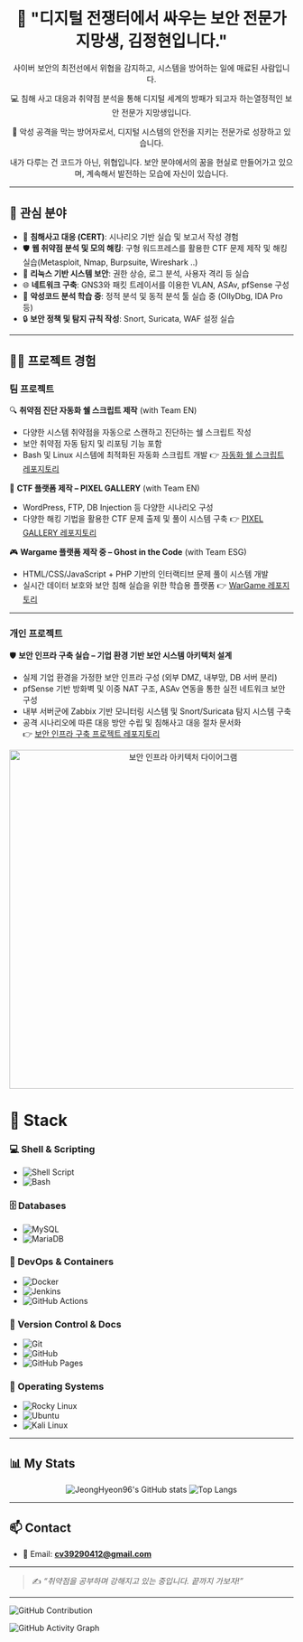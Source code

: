 <h1 align="center"> 🔐 "디지털 전쟁터에서 싸우는 보안 전문가 지망생, 김정현입니다." </h1>

<p align="center">사이버 보안의 최전선에서 위협을 감지하고, 시스템을 방어하는 일에 매료된 사람입니다.</p>  
<p align="center">💻 침해 사고 대응과 취약점 분석을 통해 디지털 세계의 방패가 되고자 하는열정적인 보안 전문가 지망생입니다.</p>
<p align="center">🎯 악성 공격을 막는 방어자로서, 디지털 시스템의 안전을 지키는 전문가로 성장하고 있습니다.</p>
<p align="center">내가 다루는 건 코드가 아닌, 위협입니다. 보안 분야에서의 꿈을 현실로 만들어가고 있으며, 계속해서 발전하는 모습에 자신이 있습니다.</p>


---

## 🎯 관심 분야

- 🚨 **침해사고 대응 (CERT)**: 시나리오 기반 실습 및 보고서 작성 경험  
- 🛡 **웹 취약점 분석 및 모의 해킹**: 구형 워드프레스를 활용한 CTF 문제 제작 및 해킹 실습(Metasploit, Nmap, Burpsuite, Wireshark ..)  
- 🧠 **리눅스 기반 시스템 보안**: 권한 상승, 로그 분석, 사용자 격리 등 실습  
- 🌐 **네트워크 구축**: GNS3와 패킷 트레이서를 이용한 VLAN, ASAv, pfSense 구성  
- 🐞 **악성코드 분석 학습 중**: 정적 분석 및 동적 분석 툴 실습 중 (OllyDbg, IDA Pro 등)  
- 🔒 **보안 정책 및 탐지 규칙 작성**: Snort, Suricata, WAF 설정 실습

---

## 👨‍💻 프로젝트 경험

### 팀 프로젝트

🔍 **취약점 진단 자동화 쉘 스크립트 제작** (with Team EN)
- 다양한 시스템 취약점을 자동으로 스캔하고 진단하는 쉘 스크립트 작성
- 보안 취약점 자동 탐지 및 리포팅 기능 포함
- Bash 및 Linux 시스템에 최적화된 자동화 스크립트 개발
👉 [자동화 쉘 스크립트 레포지토리](https://github.com/JeongHyeon96/Vulnerability-Scanner-ScriptTeamEN)

🎨 **CTF 플랫폼 제작 – PIXEL GALLERY** (with Team EN)
- WordPress, FTP, DB Injection 등 다양한 시나리오 구성
- 다양한 해킹 기법을 활용한 CTF 문제 출제 및 풀이 시스템 구축
👉 [PIXEL GALLERY 레포지토리](https://github.com/JeongHyeon96/CTF_PixelGallery_TeamEN)

🎮 **Wargame 플랫폼 제작 중 – Ghost in the Code** (with Team ESG)
- HTML/CSS/JavaScript + PHP 기반의 인터랙티브 문제 풀이 시스템 개발
- 실시간 데이터 보호와 보안 침해 실습을 위한 학습용 플랫폼
👉 [WarGame 레포지토리](https://github.com/JeongHyeon96/WarGame_TeamESG)

---

### 개인 프로젝트

🛡 **보안 인프라 구축 실습 – 기업 환경 기반 보안 시스템 아키텍처 설계**  
- 실제 기업 환경을 가정한 보안 인프라 구성 (외부 DMZ, 내부망, DB 서버 분리)  
- pfSense 기반 방화벽 및 이중 NAT 구조, ASAv 연동을 통한 실전 네트워크 보안 구성  
- 내부 서버군에 Zabbix 기반 모니터링 시스템 및 Snort/Suricata 탐지 시스템 구축  
- 공격 시나리오에 따른 대응 방안 수립 및 침해사고 대응 절차 문서화  
👉 [보안 인프라 구축 프로젝트 레포지토리](https://github.com/JeongHyeon96/full_security_portfolio) 

<p align="center">
  <img src="https://github.com/JeongHyeon96/full_security_portfolio/raw/main/full_security_portfolio.PNG" width="600" alt="보안 인프라 아키텍처 다이어그램" />
</p>

# 🔧 Stack

### 💻 Shell & Scripting
- ![Shell Script](https://img.shields.io/badge/-Shell%20Script-121011?style=for-the-badge&logo=gnubash&logoColor=white) 
- ![Bash](https://img.shields.io/badge/-Bash-4EAA25?style=for-the-badge&logo=gnubash&logoColor=white)

### 🗄 Databases
- ![MySQL](https://img.shields.io/badge/-MySQL-005C84?style=for-the-badge&logo=mysql&logoColor=white) 
- ![MariaDB](https://img.shields.io/badge/-MariaDB-003545?style=for-the-badge&logo=mariadb&logoColor=white)

### 🚀 DevOps & Containers
- ![Docker](https://img.shields.io/badge/-Docker-2496ED?style=for-the-badge&logo=docker&logoColor=white) 
- ![Jenkins](https://img.shields.io/badge/-Jenkins-D24939?style=for-the-badge&logo=jenkins&logoColor=white)
- ![GitHub Actions](https://img.shields.io/badge/-GitHub%20Actions-2088FF?style=for-the-badge&logo=githubactions&logoColor=white)

### 📂 Version Control & Docs
- ![Git](https://img.shields.io/badge/-Git-F05032?style=for-the-badge&logo=git&logoColor=white) 
- ![GitHub](https://img.shields.io/badge/-GitHub-181717?style=for-the-badge&logo=github&logoColor=white) 
- ![GitHub Pages](https://img.shields.io/badge/-GitHub%20Pages-121011?style=for-the-badge&logo=githubpages&logoColor=white)

### 🧰 Operating Systems
- ![Rocky Linux](https://img.shields.io/badge/-Rocky%20Linux-10B981?style=for-the-badge&logo=rockylinux&logoColor=white) 
- ![Ubuntu](https://img.shields.io/badge/-Ubuntu-E95420?style=for-the-badge&logo=ubuntu&logoColor=white) 
- ![Kali Linux](https://img.shields.io/badge/-Kali%20Linux-557C94?style=for-the-badge&logo=kalilinux&logoColor=white)


---

## 📊 My Stats

<p align="center">
  <img src="https://github-readme-stats.vercel.app/api?username=JeongHyeon96&show_icons=true&theme=tokyonight" alt="JeongHyeon96's GitHub stats" />
  <img src="https://github-readme-stats.vercel.app/api/top-langs/?username=JeongHyeon96&layout=compact&theme=tokyonight" alt="Top Langs" />
</p>

---



## 📫 Contact

- 📧 Email: **cv39290412@gmail.com**

---

> ✍️ *“취약점을 공부하며 강해지고 있는 중입니다. 끝까지 가보자!”*
---

![GitHub Contribution](https://github-readme-streak-stats.herokuapp.com/?user=junghyun)

![GitHub Activity Graph](https://activity-graph.herokuapp.com/graph?username=junghyun&theme=github-compact)
